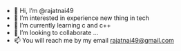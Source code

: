 - 👋 Hi, I’m @rajatnai49
- 👀 I’m interested in experience new thing in tech
- 🌱 I’m currently learning c and c++
- 💞️ I’m looking to collaborate ...
- 📫 You will reach me by my email rajatnai49@gmail.com

<!---
rajatnai49/rajatnai49 is a ✨ special ✨ repository because its `README.md` (this file) appears on your GitHub profile.
You can click the Preview link to take a look at your changes.
--->
